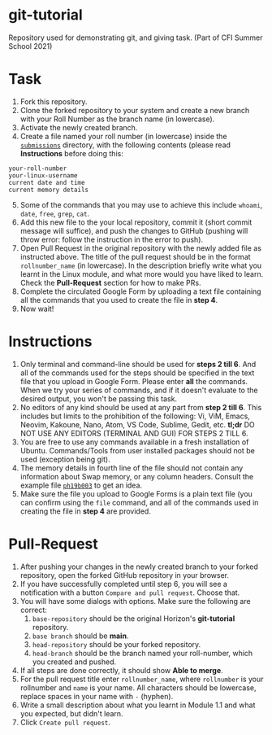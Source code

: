 # git-tutorial
Repository used for demonstrating git, and giving task. (Part of CFI Summer School 2021)

# Task
1. Fork this repository.
2. Clone the forked repository to your system and create a new branch with your Roll Number as the branch name (in lowercase).
3. Activate the newly created branch.
4. Create a file named your roll number (in lowercase) inside the [`submissions`](./submissions/) directory, 
   with the following contents (please read **Instructions** before doing this:
```
your-roll-number
your-linux-username
current date and time
current memory details
```
5. Some of the commands that you may use to achieve this include `whoami`, `date`, `free`, `grep`, `cat`.
6. Add this new file to the your local repository, commit it (short commit message will suffice), 
   and push the changes to GitHub (pushing will throw error: follow the instruction in the error to push).
8. Open Pull Request in the original repository with the newly added file as instructed above. The title
   of the pull request should be in the format `rollnumber_name` (in lowercase). In the description briefly write
   what you learnt in the Linux module, and what more would you have liked to learn. Check the **Pull-Request**
   section for how to make PRs.
8. Complete the circulated Google Form by uploading a text file containing all the commands that you used
   to create the file in **step 4**.
9. Now wait!

# Instructions
1. Only terminal and command-line should be used for **steps 2 till 6**. And all of the commands used
   for the steps should be specified in the text file that you upload in Google Form. Please enter
   **all** the commands. When we try your series of commands, and if it doesn't evaluate to the
   desired output, you won't be passing this task.
2. No editors of any kind should be used at any part from **step 2 till 6**. This includes but limits to
   the prohibition of the following: Vi, ViM, Emacs, Neovim, Kakoune, Nano, Atom, VS Code, Sublime,
   Gedit, etc. **tl;dr** DO NOT USE ANY EDITORS (TERMINAL AND GUI) FOR STEPS 2 TILL 6.
3. You are free to use any commands available in a fresh installation of Ubuntu. Commands/Tools from
   user installed packages should not be used (exception being git).
4. The memory details in fourth line of the file should not contain any information about Swap memory,
   or any column headers. Consult the example file [`ph19b003`](./submissions/ph19b003) to get an idea.
5. Make sure the file you upload to Google Forms is a plain text file (you can confirm using the `file` command,
   and all of the commands used in creating the file in **step 4** are provided.
   
# Pull-Request
1. After pushing your changes in the newly created branch to your forked repository, open the
   forked GitHub repository in your browser.
2. If you have successfully completed until step 6, you will see a notification with a button `Compare and pull request`.
   Choose that.
3. You will have some dialogs with options. Make sure the following are correct:
   1. `base-repository` should be the original Horizon's **git-tutorial** repository.
   2. `base branch` should be **main**.
   3. `head-repository` should be your forked repository.
   4. `head-branch` should be the branch named your roll-number, which you created and pushed.
4. If all steps are done correctly, it should show **Able to merge**.
5. For the pull request title enter `rollnumber_name`, where `rollnumber` is your rollnumber and `name` is your name.
   All characters should be lowercase, replace spaces in your name with `-` (hyphen).
6. Write a small description about what you learnt in Module 1.1 and what you expected, but didn't learn.
7. Click `Create pull request`.
